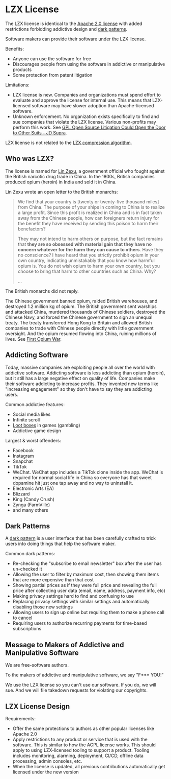 # LZX License

The LZX license is identical to the [Apache 2.0 license](https://www.apache.org/licenses/LICENSE-2.0.html)
with added restrictions forbidding addictive design and
[dark patterns](https://en.wikipedia.org/wiki/Dark_pattern).

Software makers can provide their software under the LZX license.

Benefits:
- Anyone can use the software for free
- Discourages people from using the software in addictive or manipulative products
- Some protection from patent litigation

Limitations:
- LZX license is new.
  Companies and organizations must spend effort to evaluate and approve the
  license for internal use.  This means that LZX-licensed software may have
  slower adoption than Apache-licensed software.
- Unknown enforcement.
  No organization exists specifically to find and sue companies that violate the LZX license.
  Various non-profits may perform this work.
  See [GPL Open Source Litigation Could Open the Door to Other Suits - JD Supra](https://www.jdsupra.com/legalnews/gpl-open-source-litigation-could-open-9594215/).

LZX license is not related to the [LZX compression algorithm](https://en.wikipedia.org/wiki/LZX).

## Who was LZX?

The license is named for [Lin Zexu](https://en.wikipedia.org/wiki/Lin_Zexu),
a government official who fought against the British narcotic drug trade in China.
In the 1800s, British companies produced opium (heroin) in India and sold it in China.

Lin Zexu wrote an open letter to the British monarchs:

> We find that your country is [twenty or twenty-five thousand miles] from China.
> The purpose of your ships in coming to China is to realize a large profit.
> Since this profit is realized in China and is in fact taken away from the
> Chinese people, how can foreigners return injury for the benefit they have
> received by sending this poison to harm their benefactors?
> 
> They may not intend to harm others on purpose, but the fact remains that
> **they are so obsessed with material gain that they have no concern whatever
> for the harm they can cause to others**. Have they no conscience?
> I have heard that you strictly prohibit opium in your own country,
> indicating unmistakably that you know how harmful opium is.
> You do not wish opium to harm your own country, but you choose to bring
> that harm to other countries such as China. Why? 
> 
> ...

The British monarchs did not reply.

The Chinese government banned opium, raided British warehouses,
and destroyed 1.2 million kg of opium.
The British government sent warships and attacked China,
murdered thousands of Chinese soldiers, destroyed the Chinese Navy,
and forced the Chinese government to sign an unequal treaty.
The treaty transferred Hong Kong to Britain and allowed British companies
to trade with Chinese people directly with little government oversight.
And the opium resumed flowing into China, ruining millions of lives.
See [First Opium War](https://en.wikipedia.org/wiki/First_Opium_War).

## Addicting Software
Today, massive companies are exploiting people all over the world with addictive software.
Addicting software is less addicting than opium (heroin),
but it still has a large negative effect on quality of life.
Companies make their software addicting to increase profits.
They invented new terms like "increasing engagement" so they don't have to say they are
addicting users.

Common addictive features:
- Social media likes
- Infinite scroll
- [Loot boxes](https://www.tomsguide.com/us/what-are-loot-boxes-microtransactions,news-26161.html) in games (gambling)
- Addictive game design

Largest & worst offenders:
- Facebook
- Instagram
- Snapchat
- TikTok
- WeChat.  WeChat app includes a TikTok clone inside the app.
  WeChat is required for normal social life in China so everyone
  has that sweet dopamine hit just one tap away and no way to uninstall it.
- Electronic Arts (EA)
- Blizzard
- King (Candy Crush)
- Zynga (FarmVille)
- and many others

## Dark Patterns
A [dark pattern](https://en.wikipedia.org/wiki/Dark_pattern)
is a user interface that has been carefully crafted to trick users into doing things
that help the software maker.

Common dark patterns:
- Re-checking the "subscribe to email newsletter" box after the user has un-checked it
- Allowing the user to filter by maximum cost, then showing them items that
  are more expensive than that cost
- Showing partial prices as if they were full price and revealing the full
  price after collecting user data (email, name, address, payment info, etc)
- Making privacy settings hard to find and confusing to use
- Replacing privacy settings with similar settings and automatically disabling those new settings
- Allowing users to sign up online but requiring them to make a phone call to cancel
- Requiring users to authorize recurring payments for time-based subscriptions

## Message to Makers of Addictive and Manipulative Software
We are free-software authors.

To the makers of addictive and manipulative software, we say "F*** YOU!"

We use the LZX license so you can't use our software.
If you do, we will sue.
And we will file takedown requests for violating our copyrights.

## LZX License Design
Requirements:
- Offer the same protections to authors as other popular licenses like Apache 2.0
- Apply restrictions to any product or service that is used with the software.
  This is similar to how the AGPL license works. 
  This should apply to using LZX-licensed tooling to support a product.
  Tooling includes monitoring, alarming, deployment, CI/CD, offline data processing, admin consoles, etc.
- When the license is updated, all previous contributions automatically get licensed under the new version
